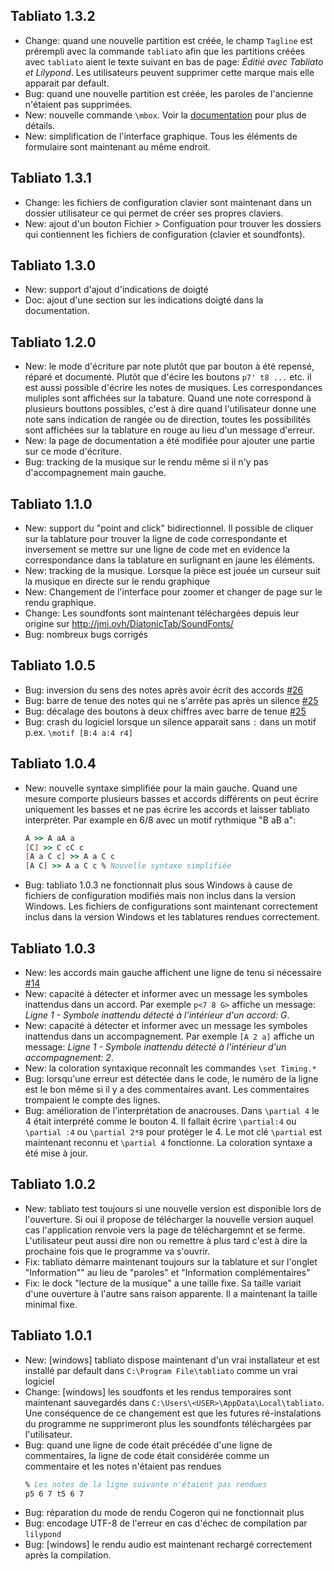 ## Tabliato 1.3.2

- Change: quand une nouvelle partition est créée, le champ `Tagline` est prérempli avec la commande `tabliato` afin que les partitions créées avec `tabliato` aient le texte suivant en bas de page: *Éditié avec Tabliato et Lilypond*. Les utilisateurs peuvent supprimer cette marque mais elle apparait par default.
- Bug: quand une nouvelle partition est créée, les paroles de l'ancienne n'étaient pas supprimées.
- New: nouvelle commande `\mbox`. Voir la [documentation](https://jean-romain.github.io/tabliato/doc.html) pour plus de détails.
- New: simplification de l'interface graphique. Tous les éléments de formulaire sont maintenant au même endroit.

## Tabliato 1.3.1

- Change: les fichiers de configuration clavier sont maintenant dans un dossier utilisateur ce qui permet de créer ses propres claviers.
- New: ajout d'un bouton Fichier > Configuation pour trouver les dossiers qui contiennent les fichiers de configuration (clavier et soundfonts).

## Tabliato 1.3.0

- New: support d'ajout d'indications de doigté
- Doc: ajout d'une section sur les indications doigté dans la documentation.

## Tabliato 1.2.0

- New: le mode d'écriture par note plutôt que par bouton à été repensé, réparé et documenté. Plutôt que d'écire les boutons `p7' t8 ...` etc. il est aussi possible d'écrire les notes de musiques. Les correspondances muliples sont affichées sur la tabature. Quand une note correspond à plusieurs bouttons possibles, c'est à dire quand l'utilisateur donne une note sans indication de rangée ou de direction, toutes les possibilités sont affichées sur la tablature en rouge au lieu d'un message d'erreur.
- New: la page de documentation a été modifiée pour ajouter une partie sur ce mode d'écriture.
- Bug: tracking de la musique sur le rendu même si il n'y pas d'accompagnement main gauche.

## Tabliato 1.1.0

- New: support du "point and click" bidirectionnel. Il possible de cliquer sur la tablature pour trouver la ligne de code correspondante et inversement se mettre sur une ligne de code met en evidence la correspondance dans la tablature en surlignant en jaune les éléments.
- New: tracking de la musique. Lorsque la pièce est jouée un curseur suit la musique en directe sur le rendu graphique
- New: Changement de l'interface pour zoomer et changer de page sur le rendu graphique.
- Change: Les soundfonts sont maintenant téléchargées depuis leur origine sur http://jmi.ovh/DiatonicTab/SoundFonts/
- Bug: nombreux bugs corrigés

## Tabliato 1.0.5

- Bug: inversion du sens des notes après avoir écrit des accords [#26](https://github.com/Jean-Romain/tabliato/issues/26)
- Bug: barre de tenue des notes qui ne s'arrête pas après un silence [#25](https://github.com/Jean-Romain/tabliato/issues/25)
- Bug: décalage des boutons à deux chiffres avec barre de tenue [#25](https://github.com/Jean-Romain/tabliato/issues/25)
- Bug: crash du logiciel lorsque un silence apparait sans `:` dans un motif p.ex. `\motif [B:4 a:4 r4]`


## Tabliato 1.0.4

- New: nouvelle syntaxe simplifiée pour la main gauche. Quand une mesure comporte plusieurs basses et accords différents on peut écrire uniquement les basses et ne pas écrire les accords et laisser tabliato interpréter. Par example en 6/8 avec un motif rythmique "B aB a":
  ```ly
  A >> A aA a
  [C] >> C cC c
  [A a C c] >> A a C c
  [A C] >> A a C c % Nouvelle syntaxe simplifiée
  ```
- Bug: tabliato 1.0.3 ne fonctionnait plus sous Windows à cause de fichiers de configuration modifiés mais non inclus dans la version Windows. Les fichiers de configurations sont maintenant correctement inclus dans la version Windows et les tablatures rendues correctement.

## Tabliato 1.0.3

- New: les accords main gauche affichent une ligne de tenu si nécessaire [#14](https://github.com/Jean-Romain/tabliato/issues/14)
- New: capacité à détecter et informer avec un message les symboles inattendus dans un accord. Par exemple `p<7 8 G>` affiche un message: *Ligne 1 - Symbole inattendu détecté à l'intérieur d'un accord: G*.
- New: capacité à détecter et informer avec un message les symboles inattendus dans un accompagnement. Par exemple `[A 2 a]` affiche un message: *Ligne 1 - Symbole inattendu détecté à l'intérieur d'un accompagnement: 2*.
- New: la coloration syntaxique reconnaît les commandes `\set Timing.*`
- Bug: lorsqu'une erreur est détectée dans le code, le numéro de la ligne est le bon même si il y a des commentaires avant. Les commentaires trompaient le compte des lignes.
- Bug: amélioration de l'interprétation de anacrouses. Dans `\partial 4` le 4 était interprété comme le bouton 4. Il fallait écrire `\partial:4` ou  `\partial :4` ou `\partial 2*8` pour protéger le 4. Le mot clé `\partial` est maintenant reconnu et `\partial 4` fonctionne. La coloration syntaxe a été mise à jour.

## Tabliato 1.0.2

- New: tabliato test toujours si une nouvelle version est disponible lors de l'ouverture. Si oui il propose de télécharger la nouvelle version auquel cas l'application renvoie vers la page de téléchargemnt et se ferme. L'utilisateur peut aussi dire non ou remettre à plus tard c'est à dire la prochaine fois que le programme va s'ouvrir.
- Fix: tabliato démarre maintenant toujours sur la tablature et sur l'onglet "Information"" au lieu de "paroles" et "Information complémentaires"
- Fix: le dock "lecture de la musique" a une taille fixe. Sa taille variait d'une ouverture à l'autre sans raison apparente. Il a maintenant la taille minimal fixe.


## Tabliato 1.0.1

- New: [windows] tabliato dispose maintenant d'un vrai installateur et est installé par default dans `C:\Program File\tabliato` comme un vrai logiciel
- Change: [windows] les soudfonts et les rendus temporaires sont maintenant sauvegardés dans `C:\Users\<USER>\AppData\Local\tabliato`. Une conséquence de ce changement est  que les futures ré-instalations du programme ne supprimeront plus les soundfonts téléchargées par l'utilisateur.
- Bug: quand une ligne de code était précédée d'une ligne de commentaires, la ligne de code était considérée comme un commentaire et les notes n'étaient pas rendues
  ```ly
  % Les notes de la ligne suivante n'étaient pas rendues
  p5 6 7 t5 6 7
  ```
- Bug: réparation du mode de rendu Cogeron qui ne fonctionnait plus
- Bug: encodage UTF-8 de l'erreur en cas d'échec de compilation par `lilypond`
- Bug: [windows] le rendu audio est maintenant rechargé correctement après la compilation.
